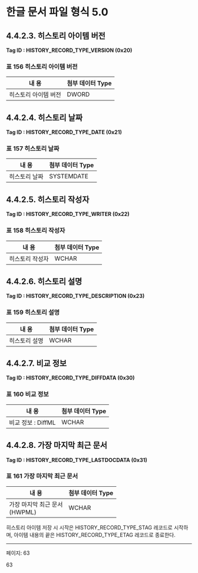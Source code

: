 # 한글 문서 파일 형식 5.0

## 4.4.2.3. 히스토리 아이템 버전

**Tag ID : HISTORY_RECORD_TYPE_VERSION (0x20)**

### 표 156 히스토리 아이템 버전

| 내 용 | 첨부 데이터 Type |
|-------|----------------|
| 히스토리 아이템 버전 | DWORD |

## 4.4.2.4. 히스토리 날짜

**Tag ID : HISTORY_RECORD_TYPE_DATE (0x21)**

### 표 157 히스토리 날짜

| 내 용 | 첨부 데이터 Type |
|-------|----------------|
| 히스토리 날짜 | SYSTEMDATE |

## 4.4.2.5. 히스토리 작성자

**Tag ID : HISTORY_RECORD_TYPE_WRITER (0x22)**

### 표 158 히스토리 작성자

| 내 용 | 첨부 데이터 Type |
|-------|----------------|
| 히스토리 작성자 | WCHAR |

## 4.4.2.6. 히스토리 설명

**Tag ID : HISTORY_RECORD_TYPE_DESCRIPTION (0x23)**

### 표 159 히스토리 설명

| 내 용 | 첨부 데이터 Type |
|-------|----------------|
| 히스토리 설명 | WCHAR |

## 4.4.2.7. 비교 정보

**Tag ID : HISTORY_RECORD_TYPE_DIFFDATA (0x30)**

### 표 160 비교 정보

| 내 용 | 첨부 데이터 Type |
|-------|----------------|
| 비교 정보 : DiffML | WCHAR |

## 4.4.2.8. 가장 마지막 최근 문서

**Tag ID : HISTORY_RECORD_TYPE_LASTDOCDATA (0x31)**

### 표 161 가장 마지막 최근 문서

| 내 용 | 첨부 데이터 Type |
|-------|----------------|
| 가장 마지막 최근 문서<br>(HWPML) | WCHAR |

히스토리 아이템 저장 시 시작은 HISTORY_RECORD_TYPE_STAG 레코드로 시작하며, 아이템 내용의 끝은 HISTORY_RECORD_TYPE_ETAG 레코드로 종료한다.

---
페이지: 63

63